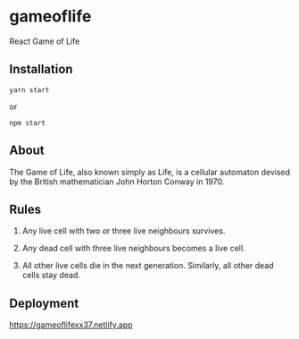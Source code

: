 # gameoflife
React Game of Life


## Installation

```
yarn start
```

 or

```
npm start
```



## About

The Game of Life, also known simply as Life, is a cellular automaton devised by the British mathematician John Horton Conway in 1970.

## Rules

1. Any live cell with two or three live neighbours survives.

2. Any dead cell with three live neighbours becomes a live cell.

3. All other live cells die in the next generation. Similarly, all other dead cells stay dead.

   

## Deployment

https://gameoflifexx37.netlify.app
